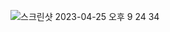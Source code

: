 
![스크린샷 2023-04-25 오후 9 24 34](https://user-images.githubusercontent.com/85427533/234275199-4b443338-708d-4a50-91af-64d35e33d71b.png)
